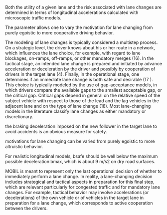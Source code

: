 Both the utility of a given lane and the risk associated with lane changes are determined in terms of longitudinal accelerations calculated with microscopic traffic models. 

The parameter allows one to vary the motivation for lane changing from purely egoistic to more cooperative driving behavior. 

The modeling of lane changes is typically considered a multistep process. On a strategic level, the driver knows about his or her route in a network, which influences the lane choice, for example, with regard to lane blockages, on-ramps, off-ramps, or other mandatory merges (16). In the tactical stage, an intended lane change is prepared and initiated by advance acceleration or deceleration by the driver and possibly by cooperation of drivers in the target lane (4). Finally, in the operational stage, one determines if an immediate lane change is both safe and desirable (17 ). This choice is typically modeled by the use of gap-acceptance models, in which drivers compare the available gaps to the smallest acceptable gap, or the critical gap. Critical gaps depend in general on the relative speed of the subject vehicle with respect to those of the lead and the lag vehicles in the adjacent lane and on the type of lane change (18). Most lane-changing models in the literature classify lane changes as either mandatory or discretionary.

the braking deceleration imposed on the new follower in the target lane to avoid accidents is an obvious measure for safety. 

motivations for lane changing can be varied from purely egoistic to more altruistic behavior. 

For realistic longitudinal models, bsafe should be well below the maximum possible deceleration  bmax, which is about 9 m/s2 on dry road surfaces. 

MOBIL is meant to represent only the last operational decision of whether to immediately perform a lane change. In reality, a lane-changing decision includes strategical and tactical aspects in preparation for this final step, which are relevant particularly for congested traffic and for mandatory lane changes. For example, tactical behavior may involve accelerations (or decelerations) of the own vehicle or of vehicles in the target lane in preparation for a lane change, which corresponds to active cooperation between the drivers. 

